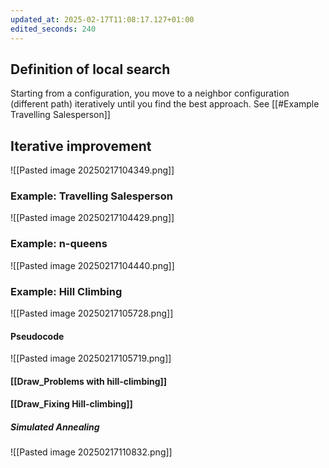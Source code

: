 ```yaml
---
updated_at: 2025-02-17T11:08:17.127+01:00
edited_seconds: 240
---
```

## Definition of local search
Starting from a configuration, you move to a neighbor configuration (different path) iteratively until you find the best approach. See [[#Example Travelling Salesperson]]

## Iterative improvement
![[Pasted image 20250217104349.png]]

### Example: Travelling Salesperson
![[Pasted image 20250217104429.png]]

### Example: n-queens
![[Pasted image 20250217104440.png]]

### Example: Hill Climbing

![[Pasted image 20250217105728.png]]


#### Pseudocode
![[Pasted image 20250217105719.png]]
#### [[Draw_Problems with hill-climbing]] 
#### [[Draw_Fixing Hill-climbing]]
##### Simulated Annealing
![[Pasted image 20250217110832.png]]

